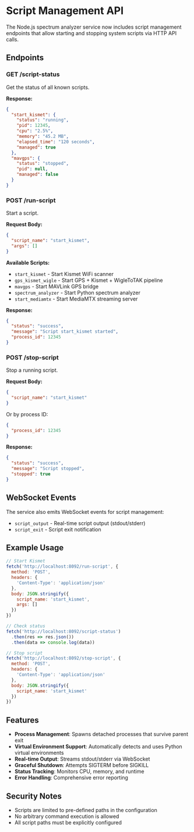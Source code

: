 # Script Management API

The Node.js spectrum analyzer service now includes script management endpoints that allow starting and stopping system scripts via HTTP API calls.

## Endpoints

### GET /script-status
Get the status of all known scripts.

**Response:**
```json
{
  "start_kismet": {
    "status": "running",
    "pid": 12345,
    "cpu": "2.5%",
    "memory": "45.2 MB",
    "elapsed_time": "120 seconds",
    "managed": true
  },
  "mavgps": {
    "status": "stopped",
    "pid": null,
    "managed": false
  }
}
```

### POST /run-script
Start a script.

**Request Body:**
```json
{
  "script_name": "start_kismet",
  "args": []
}
```

**Available Scripts:**
- `start_kismet` - Start Kismet WiFi scanner
- `gps_kismet_wigle` - Start GPS + Kismet + WigleToTAK pipeline
- `mavgps` - Start MAVLink GPS bridge
- `spectrum_analyzer` - Start Python spectrum analyzer
- `start_mediamtx` - Start MediaMTX streaming server

**Response:**
```json
{
  "status": "success",
  "message": "Script start_kismet started",
  "process_id": 12345
}
```

### POST /stop-script
Stop a running script.

**Request Body:**
```json
{
  "script_name": "start_kismet"
}
```

Or by process ID:
```json
{
  "process_id": 12345
}
```

**Response:**
```json
{
  "status": "success",
  "message": "Script stopped",
  "stopped": true
}
```

## WebSocket Events

The service also emits WebSocket events for script management:

- `script_output` - Real-time script output (stdout/stderr)
- `script_exit` - Script exit notification

## Example Usage

```javascript
// Start Kismet
fetch('http://localhost:8092/run-script', {
  method: 'POST',
  headers: {
    'Content-Type': 'application/json'
  },
  body: JSON.stringify({
    script_name: 'start_kismet',
    args: []
  })
})

// Check status
fetch('http://localhost:8092/script-status')
  .then(res => res.json())
  .then(data => console.log(data))

// Stop script
fetch('http://localhost:8092/stop-script', {
  method: 'POST',
  headers: {
    'Content-Type': 'application/json'
  },
  body: JSON.stringify({
    script_name: 'start_kismet'
  })
})
```

## Features

- **Process Management**: Spawns detached processes that survive parent exit
- **Virtual Environment Support**: Automatically detects and uses Python virtual environments
- **Real-time Output**: Streams stdout/stderr via WebSocket
- **Graceful Shutdown**: Attempts SIGTERM before SIGKILL
- **Status Tracking**: Monitors CPU, memory, and runtime
- **Error Handling**: Comprehensive error reporting

## Security Notes

- Scripts are limited to pre-defined paths in the configuration
- No arbitrary command execution is allowed
- All script paths must be explicitly configured